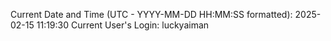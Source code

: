 Current Date and Time (UTC - YYYY-MM-DD HH:MM:SS formatted): 2025-02-15 11:19:30
Current User's Login: luckyaiman

